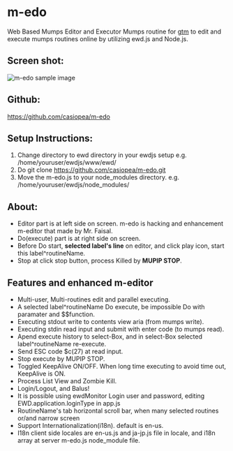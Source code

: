 # m-edo

 Web Based Mumps Editor and Executor Mumps routine for [gtm](http://www.fisglobal.com/products-technologyplatforms-gtm) to edit and execute mumps routines online by utilizing ewd.js and Node.js.

## Screen shot:

![m-edo sample image](https://sites.google.com/site/gtmstudy/m-gateway/ewdgateway2/m-edo/ext307.png?attredirects=0)

## Github: 
https://github.com/casiopea/m-edo

## Setup Instructions:
 
1. Change directory to ewd directory in your ewdjs setup e.g. /home/youruser/ewdjs/www/ewd/
2. Do git clone https://github.com/casiopea/m-edo.git
3. Move the m-edo.js to your node_modules directory. e.g. /home/youruser/ewdjs/node_modules/

## About:
- Editor part is at left side on screen. m-edo is hacking and enhancement m-editor that made by Mr. Faisal.
- Do(execute) part is at right side on screen.
- Before Do start, **selected label's line** on editor, and click play icon, start this label^routineName. 
- Stop at click stop button, process Killed by **MUPIP STOP**.

## Features and enhanced m-editor
- Multi-user, Multi-routines edit and parallel executing.
- A selected label^routineName Do execute, be impossible Do with paramater and $$function.
- Executing stdout write to contents view aria (from mumps write).
- Executing stdin read input and submit with enter code (to mumps read).
- Apend execute history to select-Box, and in select-Box selected label^routineName re-execute.
- Send ESC code $c(27) at read input. 
- Stop execute by MUPIP STOP.
- Toggled KeepAlive ON/OFF. When long time executing to avoid time out, KeepAlive is ON. 
- Process List View and Zombie Kill.
- Login/Logout, and Balus!
- It is possible using ewdMonitor Login user and password, editing EWD.application.loginType in app.js 
- RoutineName's tab horizontal scroll bar, when many selected routines or/and narrow screen 
- Support Internationalization(i18n). default is en-us.
- I18n client side locales are en-us.js and ja-jp.js file in locale, and i18n array at server m-edo.js node_module file.  


